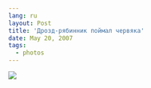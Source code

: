 ```yaml
---
lang: ru
layout: Post
title: 'Дрозд-рябинник поймал червяка'
date: May 20, 2007
tags:
  - photos
---
```


![](http://wow.sapegin.me/1Z3V2i2o0O0t/Sapegin-Artem-20D-2007-05-19-337-3728.jpg)
